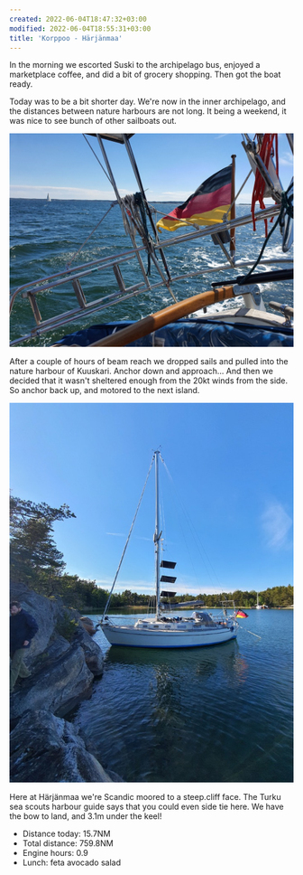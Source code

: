```yaml
---
created: 2022-06-04T18:47:32+03:00
modified: 2022-06-04T18:55:31+03:00
title: 'Korppoo - Härjänmaa'
---
```


In the morning we escorted Suski to the archipelago bus, enjoyed a marketplace coffee, and did a bit of grocery shopping. Then got the boat ready.

Today was to be a bit shorter day. We're now in the inner archipelago, and the distances between nature harbours are not long. It being a weekend, it was nice to see bunch of other sailboats out.

![Sailing up the coast](../2022/f2e9becda7313a9dbc7b87ee74445111.jpg) 

After a couple of hours of beam reach we dropped sails and pulled into the nature harbour of Kuuskari. Anchor down and approach... And then we decided that it wasn't sheltered enough from the 20kt winds from the side. So anchor back up, and motored to the next island.

![Anchored at Härjänmaa](../2022/96362be6351f4a064232e21888af4fb5.jpg) 

Here at Härjänmaa we're Scandic moored to a steep.cliff face. The Turku sea scouts harbour guide says that you could even side tie here. We have the bow to land, and 3.1m under the keel!

* Distance today: 15.7NM
* Total distance: 759.8NM
* Engine hours: 0.9
* Lunch: feta avocado salad
